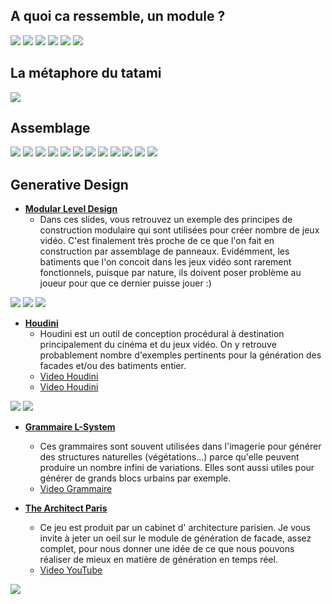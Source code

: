 ## A quoi ca ressemble, un module ?

![](img/modules_1.png)
![](img/modules_2.png)
![](img/modules_3.png)
![](img/modules_4.png)
![](img/modules_5.png)
![](img/modules_6.png)

## La métaphore du tatami

![](img/tatami.png)

## Assemblage

![](img/assembly.png)
![](img/assembly_1.jpg)
![](img/assembly_2.jpg)
![](img/assembly_3.jpg)
![](img/assembly_4.jpg)
![](img/assembly_5.jpg)
![](img/assembly_6.jpg)
![](img/assembly_7.jpg)
![](img/assembly_8.jpg)
![](img/assembly_9.jpg)
![](img/assembly_10.jpg)
![](img/assembly_11.jpg)

## Generative Design

* **[Modular Level Design](https://fr.slideshare.net/JoelBurgess/gdc-2016-modular-level-design-of-fallout-4)**
	* Dans ces slides, vous retrouvez un exemple des principes de construction modulaire qui sont utilisées pour créer nombre de jeux vidéo. C'est finalement très proche de ce que l'on fait en construction par assemblage de panneaux. Evidémment, les batiments que l'on concoit dans les jeux vidéo sont rarement fonctionnels, puisque par nature, ils doivent poser problème au joueur pour que ce dernier puisse jouer :)  

![](img/fallout_2.PNG)
![](img/fallout_1.PNG)
![](img/fallout_3.PNG)
	
* **[Houdini](https://www.sidefx.com/)**
	* Houdini est un outil de conception procédural à destination principalement du cinéma et du jeux vidéo. On y retrouve probablement nombre d'exemples pertinents pour la génération des facades et/ou des batiments entier.
	* [Video Houdini](https://www.youtube.com/watch?v=bXM7Hx51Qb0)
	* [Video Houdini](https://www.youtube.com/watch?v=g_K6lWBlSdc)

![](img/houdini_1.jpg)
![](img/houdini_2.jpg)
	
* **[Grammaire L-System](https://en.wikipedia.org/wiki/L-system)**
	* Ces grammaires sont souvent utilisées dans l'imagerie pour générer des structures naturelles (végétations...) parce qu'elle peuvent produire un nombre infini de variations. Elles sont aussi utiles pour générer de grands blocs urbains par exemple.
	* [Video Grammaire](https://www.youtube.com/watch?v=t-VUpX-xVo4)

* **[The Architect Paris](https://www.thearchitect-thegame.paris/en/home)**
	* Ce jeu est produit par un cabinet d' architecture parisien. Je vous invite à jeter un oeil sur le module de génération de facade, assez complet, pour nous donner une idée de ce que nous pouvons réaliser de mieux en matière de génération en temps réel.
	* [Video YouTube](https://youtu.be/n_farDmfXZM?t=51s)

![](img/the_architect.PNG)